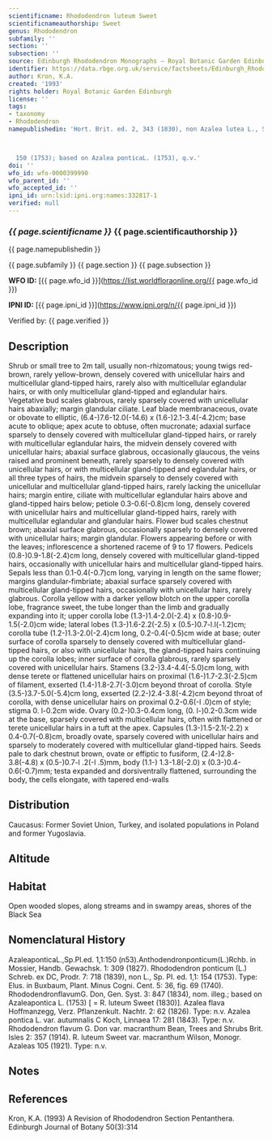 ```yaml
---
scientificname: Rhododendron luteum Sweet
scientificnameauthorship: Sweet
genus: Rhododendron
subfamily: ''
section: ''
subsection: ''
source: Edinburgh Rhododendron Monographs – Royal Botanic Garden Edinburgh
identifier: https://data.rbge.org.uk/service/factsheets/Edinburgh_Rhododendron_Monographs.xhtml
author: Kron, K.A.
created: '1993'
rights holder: Royal Botanic Garden Edinburgh
license: ''
tags:
- taxonomy
- Rhododendron
namepublishedin: 'Hort. Brit. ed. 2, 343 (1830), non Azalea lutea L., Sp. PL ed. 1,1:



  150 (1753); based on Azalea ponticaL. (1753), q.v.'
doi: ''
wfo_id: wfo-0000399990
wfo_parent_id: ''
wfo_accepted_id: ''
ipni_id: urn:lsid:ipni.org:names:332817-1
verified: null
---
```

### _{{ page.scientificname }}_ {{ page.scientificauthorship }}
 {{ page.namepublishedin }}

{{ page.subfamily }} {{ page.section }} {{ page.subsection }}

**WFO ID:** [{{ page.wfo_id }}](https://list.worldfloraonline.org/{{ page.wfo_id }})

**IPNI ID:** [{{ page.ipni_id }}](https://www.ipni.org/n/{{ page.ipni_id }})

Verified by: {{ page.verified }}



## Description
Shrub or small tree to 2m tall, usually non-rhizomatous; young twigs red-brown, rarely yellow-brown, densely covered with unicellular hairs and multicellular gland-tipped hairs, rarely also with multicellular eglandular hairs, or with only multicellular gland-tipped and eglandular hairs. Vegetative bud scales glabrous, rarely sparsely covered with unicellular hairs abaxially; margin glandular ciliate. Leaf blade membranaceous, ovate or obovate to elliptic, (6.4-)7.6-12.0(-14.6) x (1.6-)2.1-3.4(-4.2)cm; base acute to oblique; apex acute to obtuse, often mucronate; adaxial surface sparsely to densely covered with multicellular gland-tipped hairs, or rarely with multicellular eglandular hairs, the midvein densely covered with unicellular hairs; abaxial surface glabrous, occasionally glaucous, the veins raised and prominent beneath, rarely sparsely to densely covered with unicellular hairs, or with multicellular gland-tipped and eglandular hairs, or all three types of hairs, the midvein sparsely to densely covered with unicellular and multicellular gland-tipped hairs, rarely lacking the unicellular hairs; margin entire, ciliate with multicellular eglandular hairs above and gland-tipped hairs below; petiole 0.3-0.6(-0.8)cm long, densely covered with unicellular hairs and multicellular gland-tipped hairs, rarely with multicellular eglandular and glandular hairs. Flower bud scales chestnut brown; abaxial surface glabrous, occasionally sparsely to densely covered with unicellular hairs; margin glandular. Flowers appearing before or with the leaves; inflorescence a shortened raceme of 9 to 17 flowers. Pedicels (0.8-)0.9-1.8(-2.4)cm long, densely covered with multicellular gland-tipped hairs, occasionally with unicellular hairs and multicellular gland-tipped hairs. Sepals less than 0.1-0.4(-0.7)cm long, varying in length on the same flower; margins glandular-fimbriate; abaxial surface sparsely covered with multicellular gland-tipped hairs, occasionally with unicellular hairs, rarely glabrous. Corolla yellow with a darker yellow blotch on the upper corolla lobe, fragrance sweet, the tube longer than the limb and gradually expanding into it; upper corolla lobe (1.3-)1.4-2.0(-2.4) x (0.8-)0.9-1.5(-2.0)cm wide; lateral lobes (1.3-)1.6-2.2(-2.5) x (0.5-)0.7-l.l(-1.2)cm; corolla tube (1.2-)1.3-2.0(-2.4)cm long, 0.2-0.4(-0.5)cm wide at base; outer surface of corolla sparsely to densely covered with multicellular gland-tipped hairs, or also with unicellular hairs, the gland-tipped hairs continuing up the corolla lobes; inner surface of corolla glabrous, rarely sparsely covered with unicellular hairs. Stamens (3.2-)3.4-4.4(-5.0)cm long, with dense terete or flattened unicellular hairs on proximal (1.6-)1.7-2.3(-2.5)cm of filament, exserted (1.4-)1.8-2.7(-3.0)cm beyond throat of corolla. Style (3.5-)3.7-5.0(-5.4)cm long, exserted (2.2-)2.4-3.8(-4.2)cm beyond throat of corolla, with dense unicellular hairs on proximal 0.2-0.6(-l .0)cm of style; stigma 0. l-0.2cm wide. Ovary (0.2-)0.3-0.4cm long, (0. l-)0.2-0.3cm wide at the base, sparsely covered with multicellular hairs, often with flattened or terete unicellular hairs in a tuft at the apex. Capsules (1.3-)1.5-2.1(-2.2) x 0.4-0.7(-0.8)cm, broadly ovate, sparsely covered with unicellular hairs and sparsely to moderately covered with multicellular gland-tipped hairs. Seeds pale to dark chestnut brown, ovate or effiptic to fusiform, (2.4-)2.8-3.8(-4.8) x (0.5-)0.7-l .2(-l .5)mm, body (1.1-) 1.3-1.8(-2.0) x (0.3-)0.4-0.6(-0.7)mm; testa expanded and dorsiventrally flattened, surrounding the body, the cells elongate, with tapered end-walls

## Distribution
Caucasus: Former Soviet Union, Turkey, and isolated populations in Poland and former Yugoslavia.

## Altitude


## Habitat
Open wooded slopes, along streams and in swampy areas, shores of the Black Sea

## Nomenclatural History
AzaleaponticaL.,Sp.Pl.ed. 1,1:150 (n53).Anthodendronponticum(L.)Rchb. in Mossier, Handb. Gewachsk. 1: 309 (1827). Rhododendron ponticum (L.) Schreb. ex DC, Prodr. 7: 718 (1839), non L., Sp. PI. ed. 1,1: 154 (1753). Type: Elus. in Buxbaum, Plant. Minus Cogni. Cent. 5: 36, fig. 69 (1740). RhododendronflavumG. Don, Gen. Syst. 3: 847 (1834), nom. illeg.; based on Azaleapontica L. (1753) [ = R. luteum Sweet (1830)]. Azalea flava Hoffmanzegg, Verz. Pflanzenkult. Nachtr. 2: 62 (1826). Type: n.v. Azalea pontica L. var. autumnalis C Koch, Linnaea 17: 281 (1843). Type: n.v. Rhododendron flavum G. Don var. macranthum Bean, Trees and Shrubs Brit. Isles 2: 357 (1914). R. luteum Sweet var. macranthum Wilson, Monogr. Azaleas 105 (1921). Type: n.v.
                       
## Notes


## References

Kron, K.A. (1993) A Revision of Rhododendron Section Pentanthera. Edinburgh Journal of Botany 50(3):314

